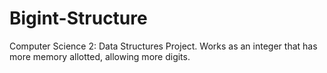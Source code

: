 # Bigint-Structure
Computer Science 2: Data Structures Project. Works as an integer that has more memory allotted, allowing more digits.
